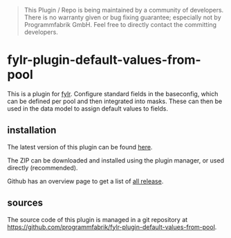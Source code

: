 > This Plugin / Repo is being maintained by a community of developers.
There is no warranty given or bug fixing guarantee; especially not by
Programmfabrik GmbH. Feel free to directly contact the committing
developers.

# fylr-plugin-default-values-from-pool

This is a plugin for [fylr](https://documentation.fylr.cloud/docs). Configure standard fields in the baseconfig, which can be defined per pool and then integrated into masks. These can then be used in the data model to assign default values to fields.

## installation

The latest version of this plugin can be found [here](https://github.com/programmfabrik/fylr-plugin-default-values-from-pool/releases/latest/download/DefaultValuesFromPool.zip).

The ZIP can be downloaded and installed using the plugin manager, or used directly (recommended).

Github has an overview page to get a list of [all release](https://github.com/programmfabrik/fylr-plugin-default-values-from-pool/releases/).

## sources

The source code of this plugin is managed in a git repository at <https://github.com/programmfabrik/fylr-plugin-default-values-from-pool>.
